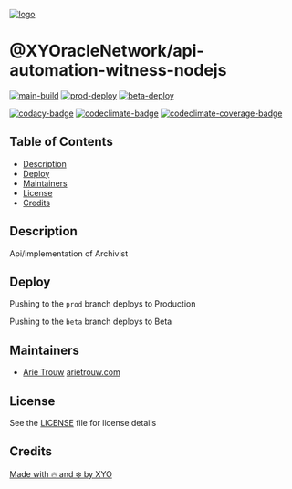[![logo][]](https://xylabs.com)

# @XYOracleNetwork/api-automation-witness-nodejs

[![main-build][]][main-build-link]
[![prod-deploy][]][prod-deploy-link]
[![beta-deploy][]][beta-deploy-link]

[![codacy-badge][]][codacy-link]
[![codeclimate-badge][]][codeclimate-link]
[![codeclimate-coverage-badge][]][codeclimate-coverage-link]

## Table of Contents

-   [Description](#description)
-   [Deploy](#deploy)
-   [Maintainers](#maintainers)
-   [License](#license)
-   [Credits](#credits)

## Description

Api/implementation of Archivist

## Deploy

Pushing to the `prod` branch deploys to Production

Pushing to the `beta` branch deploys to Beta

## Maintainers

-   [Arie Trouw](https://github.com/arietrouw) [arietrouw.com](https://arietrouw.com)

## License

See the [LICENSE](LICENSE) file for license details

## Credits

[Made with 🔥 and ❄️ by XYO](https://xyo.network)

[logo]: https://cdn.xy.company/img/brand/XYO_full_colored.png
[main-build]: https://github.com/XYOracleNetwork/api-automation-witness-nodejs/actions/workflows/build-main.yml/badge.svg
[main-build-link]: https://github.com/XYOracleNetwork/api-automation-witness-nodejs/actions/workflows/build-main.yml
[prod-deploy]: https://github.com/XYOracleNetwork/api-automation-witness-nodejs/actions/workflows/deploy-prod.yml/badge.svg
[prod-deploy-link]: https://github.com/XYOracleNetwork/api-automation-witness-nodejs/actions/workflows/deploy-prod.yml
[beta-deploy]: https://github.com/XYOracleNetwork/api-automation-witness-nodejs/actions/workflows/deploy-beta.yml/badge.svg
[beta-deploy-link]: https://github.com/XYOracleNetwork/api-automation-witness-nodejs/actions/workflows/deploy-beta.yml
[codacy-badge]: https://app.codacy.com/project/badge/Grade/14640dade84b44a69e7b9daafd07be46
[codacy-link]: https://www.codacy.com/gh/XYOracleNetwork/api-automation-witness-nodejs/dashboard?utm_source=github.com&utm_medium=referral&utm_content=xylabs/api-xylabs-import-nodejs&utm_campaign=Badge_Grade
[codeclimate-badge]: https://api.codeclimate.com/v1/badges/dc0bb5770f231f22f826/maintainability
[codeclimate-link]: https://codeclimate.com/github/XYOracleNetwork/api-automation-witness-nodejs/maintainability
[codeclimate-coverage-badge]: https://api.codeclimate.com/v1/badges/dc0bb5770f231f22f826/test_coverage
[codeclimate-coverage-link]: https://codeclimate.com/github/XYOracleNetwork/api-automation-witness-nodejs/test_coverage